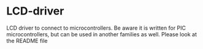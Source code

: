 # LCD-driver
LCD driver to connect to microcontrollers. Be aware it is written for PIC microcontrollers, but can be used in another families as well. Please look at the README file
